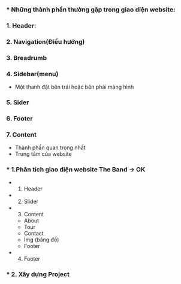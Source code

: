 ### \* Những thành phần thường gặp trong giao diện website:

### 1. Header:

### 2. Navigation(Điều hướng)

### 3. Breadrumb

### 4. Sidebar(menu)

- Một thanh đặt bên trái hoặc bên phải màng hình

### 5. Sider

### 6. Footer

### 7. Content

- Thành phần quan trọng nhất
- Trung tâm của website

### \* 1.Phân tích giao diện website The Band -> OK

- 1. Header
- 2. Slider
- 3. Content
  - About
  - Tour
  - Contact
  - Img (bảng đồ)
  - Footer
- 4. Footer

### \* 2. Xây dựng Project
